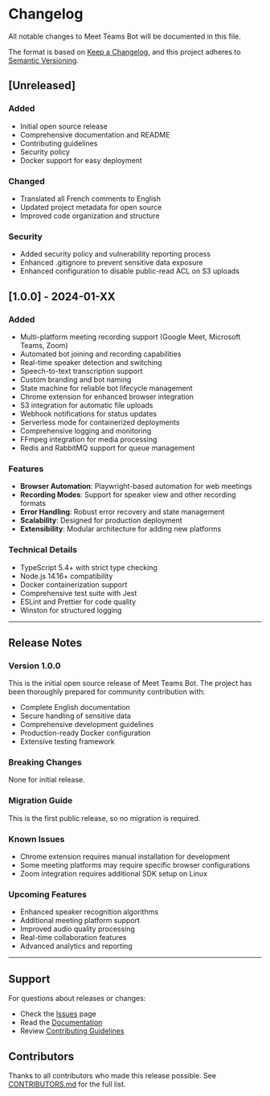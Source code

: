 # Changelog

All notable changes to Meet Teams Bot will be documented in this file.

The format is based on [Keep a Changelog](https://keepachangelog.com/en/1.0.0/),
and this project adheres to [Semantic Versioning](https://semver.org/spec/v2.0.0.html).

## [Unreleased]

### Added
- Initial open source release
- Comprehensive documentation and README
- Contributing guidelines
- Security policy
- Docker support for easy deployment

### Changed
- Translated all French comments to English
- Updated project metadata for open source
- Improved code organization and structure

### Security
- Added security policy and vulnerability reporting process
- Enhanced .gitignore to prevent sensitive data exposure
- Enhanced configuration to disable public-read ACL on S3 uploads

## [1.0.0] - 2024-01-XX

### Added
- Multi-platform meeting recording support (Google Meet, Microsoft Teams, Zoom)
- Automated bot joining and recording capabilities
- Real-time speaker detection and switching
- Speech-to-text transcription support
- Custom branding and bot naming
- State machine for reliable bot lifecycle management
- Chrome extension for enhanced browser integration
- S3 integration for automatic file uploads
- Webhook notifications for status updates
- Serverless mode for containerized deployments
- Comprehensive logging and monitoring
- FFmpeg integration for media processing
- Redis and RabbitMQ support for queue management

### Features
- **Browser Automation**: Playwright-based automation for web meetings
- **Recording Modes**: Support for speaker view and other recording formats
- **Error Handling**: Robust error recovery and state management
- **Scalability**: Designed for production deployment
- **Extensibility**: Modular architecture for adding new platforms

### Technical Details
- TypeScript 5.4+ with strict type checking
- Node.js 14.16+ compatibility
- Docker containerization support
- Comprehensive test suite with Jest
- ESLint and Prettier for code quality
- Winston for structured logging

---

## Release Notes

### Version 1.0.0

This is the initial open source release of Meet Teams Bot. The project has been thoroughly prepared for community contribution with:

- Complete English documentation
- Secure handling of sensitive data
- Comprehensive development guidelines
- Production-ready Docker configuration
- Extensive testing framework

### Breaking Changes

None for initial release.

### Migration Guide

This is the first public release, so no migration is required.

### Known Issues

- Chrome extension requires manual installation for development
- Some meeting platforms may require specific browser configurations
- Zoom integration requires additional SDK setup on Linux

### Upcoming Features

- Enhanced speaker recognition algorithms
- Additional meeting platform support
- Improved audio quality processing
- Real-time collaboration features
- Advanced analytics and reporting

---

## Support

For questions about releases or changes:
- Check the [Issues](https://github.com/yourusername/meet-teams-bot/issues) page
- Read the [Documentation](README.md)
- Review [Contributing Guidelines](CONTRIBUTING.md)

## Contributors

Thanks to all contributors who made this release possible. See [CONTRIBUTORS.md](CONTRIBUTORS.md) for the full list. 